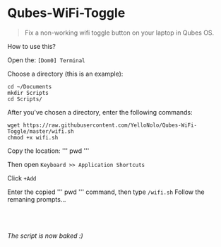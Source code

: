 # Qubes-WiFi-Toggle

>Fix a non-working wifi toggle button on your laptop in Qubes OS.

How to use this?

Open the: ``` [Dom0] Terminal ```

Choose a directory (this is an example):
``` 
cd ~/Documents
mkdir Scripts
cd Scripts/
```

After you've chosen a directory, enter the following commands:
``` 
wget https://raw.githubusercontent.com/YelloNolo/Qubes-WiFi-Toggle/master/wifi.sh
chmod +x wifi.sh 
```
Copy the location:
'''
pwd
'''

Then open ``` Keyboard >> Application Shortcuts ```

Click ``` +Add ```

Enter the copied ''' pwd ''' command, then type ``` /wifi.sh ```
Follow the remaning prompts... 

<br><br><br>
<i>The script is now baked :)</i>
